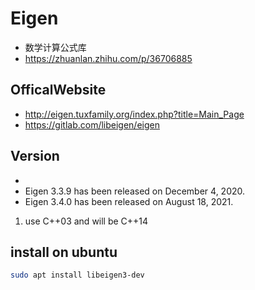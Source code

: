 # Eigen
- 数学计算公式库
- https://zhuanlan.zhihu.com/p/36706885


## OfficalWebsite
- http://eigen.tuxfamily.org/index.php?title=Main_Page
- https://gitlab.com/libeigen/eigen

## Version
- 
- Eigen 3.3.9 has been released on December 4, 2020.
- Eigen 3.4.0 has been released on August 18, 2021.
1. use C++03 and will be C++14

## install on ubuntu
```bash
sudo apt install libeigen3-dev
```